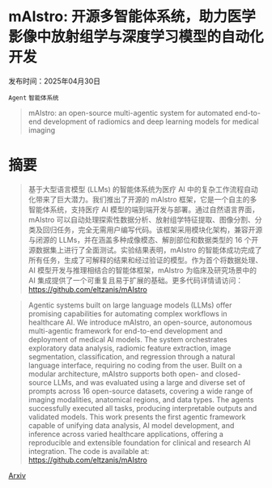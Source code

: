 # mAIstro: 开源多智能体系统，助力医学影像中放射组学与深度学习模型的自动化开发

发布时间：2025年04月30日

`Agent` `智能体系统`

> mAIstro: an open-source multi-agentic system for automated end-to-end development of radiomics and deep learning models for medical imaging

# 摘要

> 基于大型语言模型 (LLMs) 的智能体系统为医疗 AI 中的复杂工作流程自动化带来了巨大潜力。我们推出了开源的 mAIstro 框架，它是一个自主的多智能体系统，支持医疗 AI 模型的端到端开发与部署。通过自然语言界面，mAIstro 可以自动处理探索性数据分析、放射组学特征提取、图像分割、分类及回归任务，完全无需用户编写代码。该框架采用模块化架构，兼容开源与闭源的 LLMs，并在涵盖多种成像模态、解剖部位和数据类型的 16 个开源数据集上进行了全面测试。实验结果表明，mAIstro 的智能体成功完成了所有任务，生成了可解释的结果和经过验证的模型。作为首个将数据处理、AI 模型开发与推理相结合的智能体框架，mAIstro 为临床及研究场景中的 AI 集成提供了一个可重复且易于扩展的基础。更多代码详情请访问：https://github.com/eltzanis/mAIstro

> Agentic systems built on large language models (LLMs) offer promising capabilities for automating complex workflows in healthcare AI. We introduce mAIstro, an open-source, autonomous multi-agentic framework for end-to-end development and deployment of medical AI models. The system orchestrates exploratory data analysis, radiomic feature extraction, image segmentation, classification, and regression through a natural language interface, requiring no coding from the user. Built on a modular architecture, mAIstro supports both open- and closed-source LLMs, and was evaluated using a large and diverse set of prompts across 16 open-source datasets, covering a wide range of imaging modalities, anatomical regions, and data types. The agents successfully executed all tasks, producing interpretable outputs and validated models. This work presents the first agentic framework capable of unifying data analysis, AI model development, and inference across varied healthcare applications, offering a reproducible and extensible foundation for clinical and research AI integration. The code is available at: https://github.com/eltzanis/mAIstro

[Arxiv](https://arxiv.org/abs/2505.03785)